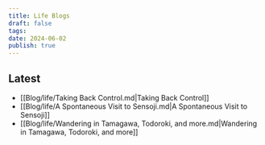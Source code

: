 ```yaml
---
title: Life Blogs
draft: false
tags: 
date: 2024-06-02
publish: true
---
```


## Latest

<!-- QueryToSerialize: list where contains(tags, "life") and publish = true sort date desc limit 15 -->
<!-- SerializedQuery: list where contains(tags, "life") and publish = true sort date desc limit 15 -->
- [[Blog/life/Taking Back Control.md|Taking Back Control]]
- [[Blog/life/A Spontaneous Visit to Sensoji.md|A Spontaneous Visit to Sensoji]]
- [[Blog/life/Wandering in Tamagawa, Todoroki, and more.md|Wandering in Tamagawa, Todoroki, and more]]
<!-- SerializedQuery END -->


